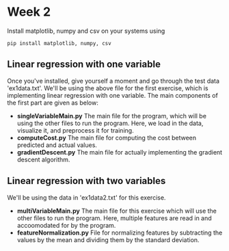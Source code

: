 # Week 2
Install matplotlib, numpy and csv on your systems using 
```
pip install matplotlib, numpy, csv
```
## Linear regression with one variable
Once you've installed, give yourself a moment and go through the test data 'ex1data.txt'.
We'll be using the above file for the first exercise, which is implementing linear regression with one variable.
The main components of the first part are given as below: 
* **singleVariableMain.​py**
The main file for the program, which will be using the other files to run the program. Here, we load in the data, visualize it, and preprocess it for training.
* **computeCost.​py**
The main file for computing the cost between predicted and actual values.
* **gradientDescent.​py**
The main file for actually implementing the gradient descent algorithm. 
## Linear regression with two variables

We'll be using the data in 'ex1data2.txt' for this exercise.
* **multiVariableMain.​py**
The main file for this exercise which will use the other files to run the program. Here, multiple features are read in and accoomodated for by the program. 
* **featureNormalization.​py**
File for normalizing features by subtracting the values by the mean and dividing them by the standard deviation.
